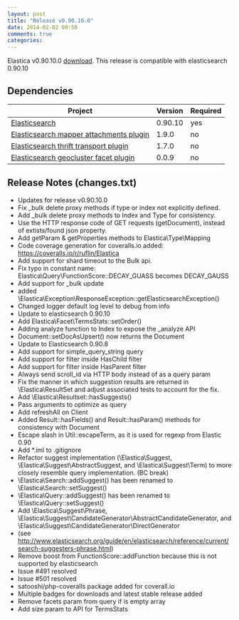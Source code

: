 ```yaml
---
layout: post
title: "Release v0.90.10.0"
date: 2014-02-02 09:50
comments: true
categories: 
---
```


Elastica v0.90.10.0 [download](https://github.com/ruflin/Elastica/tree/v0.90.10.0). This release is compatible with elasticsearch 0.90.10

## Dependencies

| Project | Version | Required |
|---------|---------|----------|
|[Elasticsearch](https://github.com/elasticsearch/elasticsearch/tree/v0.90.10)|0.90.10|yes|
|[Elasticsearch mapper attachments plugin](https://github.com/elasticsearch/elasticsearch-mapper-attachments/tree/v1.9.0)|1.9.0|no|
|[Elasticsearch thrift transport plugin](https://github.com/elasticsearch/elasticsearch-transport-thrift/tree/v1.7.0)|1.7.0|no|
|[Elasticsearch geocluster facet plugin](https://github.com/zenobase/geocluster-facet/tree/0.0.9)|0.0.9|no|


## Release Notes (changes.txt)

* Updates for release v0.90.10.0
* Fix _bulk delete proxy methods if type or index not explicitly defined.
* Add _bulk delete proxy methods to Index and Type for consistency.
* Use the HTTP response code of GET requests (getDocument), instead of extists/found json property.
* Add getParam & getProperties methods to Elastica\Type\Mapping
* Code coverage generation for coveralls.io added: https://coveralls.io/r/ruflin/Elastica
* Add support for shard timeout to the Bulk api.
* Fix typo in constant name: Elastica\Query\FunctionScore::DECAY_GUASS becomes DECAY_GAUSS
* Add support for _bulk update
* added \Elastica\Exception\ResponseException::getElasticsearchException()
* Changed logger default log level to debug from info
* Update to elasticsearch 0.90.10
* Add Elastica\Facet\TermsStats::setOrder()
* Adding analyze function to Index to expose the _analyze API
* Document::setDocAsUpsert() now returns the Document
* Update to Elasticsearch 0.90.8
* Add support for simple_query_string query
* Add support for filter inside HasChild filter
* Add support for filter inside HasParent filter
* Always send scroll_id via HTTP body instead of as a query param
* Fix the manner in which suggestion results are returned in \Elastica\ResultSet and adjust associated tests to account for the fix.
* Add \Elastica\Resultset::hasSuggests()
* Pass arguments to optimize as query
* Add refreshAll on Client
* Added Result::hasFields() and Result::hasParam() methods for consistency with Document
* Escape slash in Util::escapeTerm, as it is used for regexp from Elastic 0.90
* Add *.iml to .gitignore
* Refactor suggest implementation (\Elastica\Suggest, \Elastica\Suggest\AbstractSuggest, and \Elastica\Suggest\Term) to more closely resemble query implementation. (BC break)
* \Elastica\Search::addSuggest() has been renamed to \Elastica\Search::setSuggest()
* \Elastica\Query::addSuggest() has been renamed to \Elastica\Query::setSuggest()
* Add \Elastica\Suggest\Phrase, \Elastica\Suggest\CandidateGenerator\AbstractCandidateGenerator, and \Elastica\Suggest\CandidateGenerator\DirectGenerator
* (see http://www.elasticsearch.org/guide/en/elasticsearch/reference/current/search-suggesters-phrase.html)
* Remove boost from FunctionScore::addFunction because this is not supported by elasticsearch
* Issue #491 resolved
* Issue #501 resolved
* satooshi/php-coveralls package added for coverall.io
* Multiple badges for downloads and latest stable release added
* Remove facets param from query if is empty array
* Add size param to API for TermsStats